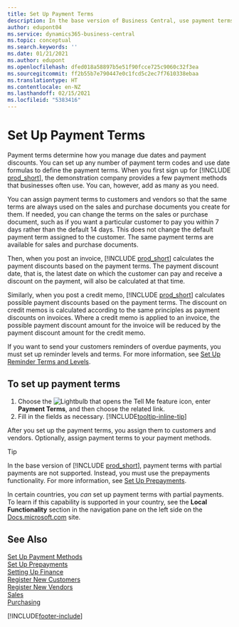 ```yaml
---
title: Set Up Payment Terms
description: In the base version of Business Central, use payment terms to manage due dates and payment discounts.
author: edupont04
ms.service: dynamics365-business-central
ms.topic: conceptual
ms.search.keywords: ''
ms.date: 01/21/2021
ms.author: edupont
ms.openlocfilehash: dfed018a58897b5e51f90fcce725c9060c32f3ea
ms.sourcegitcommit: ff2b55b7e790447e0c1fcd5c2ec7f7610338ebaa
ms.translationtype: HT
ms.contentlocale: en-NZ
ms.lasthandoff: 02/15/2021
ms.locfileid: "5383416"
---
```

# <a name="set-up-payment-terms"></a>Set Up Payment Terms

Payment terms determine how you manage due dates and payment discounts. You can set up any number of payment term codes and use date formulas to define the payment terms. When you first sign up for [!INCLUDE [prod_short](includes/prod_short.md)], the demonstration company provides a few payment methods that businesses often use. You can, however, add as many as you need.  

You can assign payment terms to customers and vendors so that the same terms are always used on the sales and purchase documents you create for them. If needed, you can change the terms on the sales or purchase document, such as if you want a particular customer to pay you within 7 days rather than the default 14 days. This does not change the default payment term assigned to the customer. The same payment terms are available for sales and purchase documents.

Then, when you post an invoice, [!INCLUDE [prod_short](includes/prod_short.md)] calculates the payment discounts based on the payment terms. The payment discount date, that is, the latest date on which the customer can pay and receive a discount on the payment, will also be calculated at that time.  

Similarly, when you post a credit memo, [!INCLUDE [prod_short](includes/prod_short.md)] calculates possible payment discounts based on the payment terms. The discount on credit memos is calculated according to the same principles as payment discounts on invoices. Where a credit memo is applied to an invoice, the possible payment discount amount for the invoice will be reduced by the payment discount amount for the credit memo.  

If you want to send your customers reminders of overdue payments, you must set up reminder levels and terms. For more information, see [Set Up Reminder Terms and Levels](finance-setup-reminders.md).  

## <a name="to-set-up-payment-terms"></a>To set up payment terms

1. Choose the ![Lightbulb that opens the Tell Me feature](media/ui-search/search_small.png "Tell me what you want to do") icon, enter **Payment Terms**, and then choose the related link.  
2. Fill in the fields as necessary. [!INCLUDE[tooltip-inline-tip](includes/tooltip-inline-tip_md.md)]  

After you set up the payment terms, you assign them to customers and vendors. Optionally, assign payment terms to your payment methods.  

> [!TIP]
> In the base version of [!INCLUDE [prod_short](includes/prod_short.md)], payment terms with partial payments are not supported. Instead, you must use the prepayments functionality. For more information, see [Set Up Prepayments](finance-set-up-prepayments.md).
>
> In certain countries, you *can* set up payment terms with partial payments. To learn if this capability is supported in your country, see the **Local Functionality** section in the navigation pane on the left side on the [Docs.microsoft.com](about-localization.md) site.

## <a name="see-also"></a>See Also

[Set Up Payment Methods](finance-payment-methods.md)  
[Set Up Prepayments](finance-set-up-prepayments.md)  
[Setting Up Finance](finance-setup-finance.md)  
[Register New Customers](sales-how-register-new-customers.md)  
[Register New Vendors](purchasing-how-register-new-vendors.md)  
[Sales](sales-manage-sales.md)  
[Purchasing](purchasing-manage-purchasing.md)  


[!INCLUDE[footer-include](includes/footer-banner.md)]